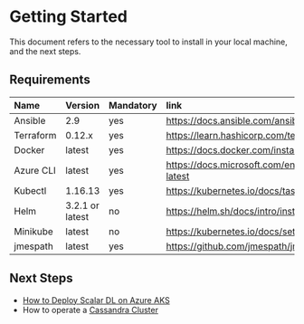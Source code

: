 # Getting Started

This document refers to the necessary tool to install in your local machine, and the next steps.

## Requirements

| Name | Version | Mandatory | link |
|:------|:-------|:----------|:------|
| Ansible | 2.9 | yes | https://docs.ansible.com/ansible/latest/installation_guide/intro_installation.html |
| Terraform | 0.12.x | yes | https://learn.hashicorp.com/terraform/getting-started/install |
| Docker | latest | yes | https://docs.docker.com/install/ |
| Azure CLI | latest | yes | https://docs.microsoft.com/en-us/cli/azure/install-azure-cli?view=azure-cli-latest |
| Kubectl | 1.16.13 | yes | https://kubernetes.io/docs/tasks/tools/install-kubectl/ |
| Helm | 3.2.1 or latest | no | https://helm.sh/docs/intro/install/ |
| Minikube | latest | no | https://kubernetes.io/docs/setup/learning-environment/minikube/ |
| jmespath | latest | yes | https://github.com/jmespath/jmespath.py |

## Next Steps

* [How to Deploy Scalar DL on Azure AKS](./ScalarDLonAzureAKS.md)
* How to operate a [Cassandra Cluster](https://github.com/scalar-labs/scalar-terraform/blob/master/docs/CassandraOperation.md)
